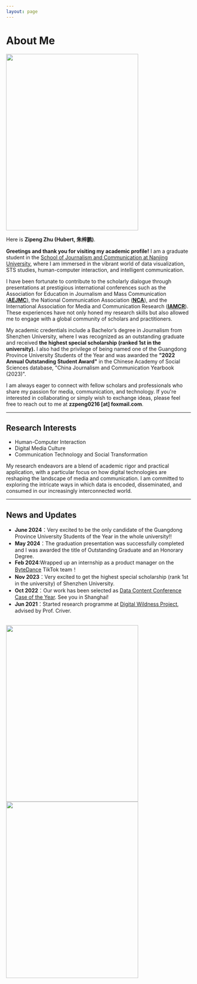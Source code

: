 ```yaml
---
layout: page
---
```


# About Me

<img src="https://ZipengZhu.github.io/zipeng zhu picture.jpg" class="floatpic" width="360" height="480">

Here is **Zipeng Zhu (Hubert, 朱梓鹏)**.

**Greetings and thank you for visiting my academic profile!** I am a graduate student in the [School of Journalism and Communication at Nanjing University](https://xc.nju.edu.cn/main.htm), where I am immersed in the vibrant world of data visualization, STS studies, human-computer interaction, and intelligent communication.

I have been fortunate to contribute to the scholarly dialogue through presentations at prestigious international conferences such as the Association for Education in Journalism and Mass Communication (**[AEJMC](https://www.aejmc.org/)**), the National Communication Association (**[NCA](https://www.natcom.org/)**), and the International Association for Media and Communication Research (**[IAMCR](https://iamcr.org/)**). These experiences have not only honed my research skills but also allowed me to engage with a global community of scholars and practitioners.

My academic credentials include a Bachelor’s degree in Journalism from Shenzhen University, where I was recognized as an outstanding graduate and received **the highest special scholarship (ranked 1st in the university).** I also had the privilege of being named one of the Guangdong Province University Students of the Year and was awarded the **"2022 Annual Outstanding Student Award"** in the Chinese Academy of Social Sciences database, "China Journalism and Communication Yearbook (2023)".

I am always eager to connect with fellow scholars and professionals who share my passion for media, communication, and technology. If you're interested in collaborating or simply wish to exchange ideas, please feel free to reach out to me at **zzpeng0216 [at] foxmail.com**.

---

## Research Interests

- Human-Computer Interaction
- Digital Media Culture
- Communication Technology and Social Transformation

My research endeavors are a blend of academic rigor and practical application, with a particular focus on how digital technologies are reshaping the landscape of media and communication. I am committed to exploring the intricate ways in which data is encoded, disseminated, and consumed in our increasingly interconnected world.

---

## News and Updates

- **June 2024**：Very excited to be the only candidate of the Guangdong Province University Students of the Year in the whole university!!
- **May 2024**：The graduation presentation was successfully completed and I was awarded the title of Outstanding Graduate and an Honorary Degree.
- **Feb 2024**:Wrapped up an internship as a product manager on the [ByteDance](https://www.bytedance.com/en/) TikTok team！
- **Nov 2023**：Very excited to get the highest special scholarship (rank 1st in the university)  of Shenzhen University.
- **Oct 2022**：Our work has been selected as [Data Content Conference Case of the Year](https://www.thepaper.cn/newsDetail_forward_21179901?commTag=true). See you in Shanghai!
- **Jun 2021**：Started research programme at [Digital Wildness Project](http://m.ccgc-szu.com/nd.jsp?id=24), advised by Prof. Criver.
<br>

<img src="https://ZipengZhu.github.io/present.jpg" class="floatpic" width="360" height="480">

<img src="https://ZipengZhu.github.io/szustar.jpg" class="floatpic" width="360" height="480">


